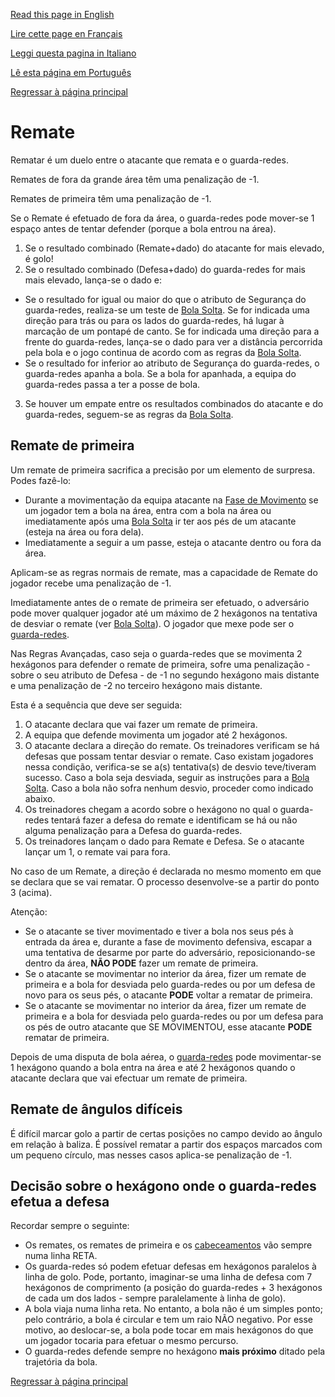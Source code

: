 [Read this page in English](https://counterattackgame.github.io/wiki/shooting)

[Lire cette page en Français](https://counterattackgame.github.io/wiki/fr/shooting)

[Leggi questa pagina in Italiano](https://counterattackgame.github.io/wiki/it/shooting)

[Lê esta página em Português](https://counterattackgame.github.io/wiki/pt/shooting)

[Regressar à página principal](https://counterattackgame.github.io/wiki/pt/index)

# Remate

Rematar é um duelo entre o atacante que remata e o guarda-redes. 

Remates de fora da grande área têm uma penalização de -1.

Remates de primeira têm uma penalização de -1.

Se o Remate é efetuado de fora da área, o guarda-redes pode mover-se 1 espaço antes de tentar defender (porque a bola entrou na área).

1. Se o resultado combinado (Remate+dado) do atacante for mais elevado, é golo!
2. Se o resultado combinado (Defesa+dado) do guarda-redes for mais mais elevado, lança-se o dado e:

- Se o resultado for igual ou maior do que o atributo de Segurança do guarda-redes, realiza-se um teste de [Bola Solta](https://counterattackgame.github.io/wiki/pt/loose_ball). Se for indicada uma direção para trás ou para os lados do guarda-redes, há lugar à marcação de um pontapé de canto. Se for indicada uma direção para a frente do guarda-redes, lança-se o dado para ver a distância percorrida pela bola e o jogo continua de acordo com as regras da [Bola Solta](https://counterattackgame.github.io/wiki/pt/loose_ball).
- Se o resultado for inferior ao atributo de Segurança do guarda-redes, o guarda-redes apanha a bola. Se a bola for apanhada, a equipa do guarda-redes passa a ter a posse de bola.

3. Se houver um empate entre os resultados combinados do atacante e do guarda-redes, seguem-se as regras da [Bola Solta](https://counterattackgame.github.io/wiki/pt/loose_ball).


## Remate de primeira

Um remate de primeira sacrifica a precisão por um elemento de surpresa. Podes fazê-lo:

- Durante a movimentação da equipa atacante na [Fase de Movimento](https://counterattackgame.github.io/wiki/pt/movement_phase) se um jogador tem a bola na área, entra com a bola na área ou imediatamente após uma [Bola Solta](https://counterattackgame.github.io/wiki/pt/loose_ball) ir ter aos pés de um atacante (esteja na área ou fora dela).
- Imediatamente a seguir a um passe, esteja o atacante dentro ou fora da área.

Aplicam-se as regras normais de remate, mas a capacidade de Remate do jogador recebe uma penalização de -1.

Imediatamente antes de o remate de primeira ser efetuado, o adversário pode mover qualquer jogador até um máximo de 2 hexágonos na tentativa de desviar o remate (ver [Bola Solta](https://counterattackgame.github.io/wiki/pt/loose_ball)). O jogador que mexe pode ser o [guarda-redes](https://counterattackgame.github.io/wiki/pt/goalkeeper).

Nas Regras Avançadas, caso seja o guarda-redes que se movimenta 2 hexágonos para defender o remate de primeira, sofre uma penalização - sobre o seu atributo de Defesa - de -1 no segundo hexágono mais distante e uma penalização de -2 no terceiro hexágono mais distante. 

Esta é a sequência que deve ser seguida:

1. O atacante declara que vai fazer um remate de primeira.
2. A equipa que defende movimenta um jogador até 2 hexágonos.
3. O atacante declara a direção do remate. Os treinadores verificam se há defesas que possam tentar desviar o remate. Caso existam jogadores nessa condição, verifica-se se a(s) tentativa(s) de desvio teve/tiveram sucesso. Caso a bola seja desviada, seguir as instruções para a [Bola Solta](https://counterattackgame.github.io/wiki/pt/loose_ball). Caso a bola não sofra nenhum desvio, proceder como indicado abaixo.
4. Os treinadores chegam a acordo sobre o hexágono no qual o guarda-redes tentará fazer a defesa do remate e identificam se há ou não alguma penalização para a Defesa do guarda-redes. 
5. Os treinadores lançam o dado para Remate e Defesa. Se o atacante lançar um 1, o remate vai para fora.

No caso de um Remate, a direção é declarada no mesmo momento em que se declara que se vai rematar. O processo desenvolve-se a partir do ponto 3 (acima). 

Atenção:

- Se o atacante se tiver movimentado e tiver a bola nos seus pés à entrada da área e, durante a fase de movimento defensiva, escapar a uma tentativa de desarme por parte do adversário, reposicionando-se dentro da área, **NÃO PODE** fazer um remate de primeira.
- Se o atacante se movimentar no interior da área, fizer um remate de primeira e a bola for desviada pelo guarda-redes ou por um defesa de novo para os seus pés, o atacante **PODE** voltar a rematar de primeira.
- Se o atacante se movimentar no interior da área, fizer um remate de primeira e a bola for desviada pelo guarda-redes ou por um defesa para os pés de outro atacante que SE MOVIMENTOU, esse atacante **PODE** rematar de primeira.

Depois de uma disputa de bola aérea, o [guarda-redes](https://counterattackgame.github.io/wiki/pt/goalkeeper) pode movimentar-se 1 hexágono quando a bola entra na área e até 2 hexágonos quando o atacante declara que vai efectuar um remate de primeira. 

## Remate de ângulos difíceis

É difícil marcar golo a partir de certas posições no campo devido ao ângulo em relação à baliza. É possível rematar a partir dos espaços marcados com um pequeno círculo, mas nesses casos aplica-se penalização de -1.

## Decisão sobre o hexágono onde o guarda-redes efetua a defesa

Recordar sempre o seguinte:

- Os remates, os remates de primeira e os [cabeceamentos](https://counterattackgame.github.io/wiki/pt/heading) vão sempre numa linha RETA.
- Os guarda-redes só podem efetuar defesas em hexágonos paralelos à linha de golo. Pode, portanto, imaginar-se uma linha de defesa com 7 hexágonos de comprimento (a posição do guarda-redes + 3 hexágonos de cada um dos lados - sempre paralelamente à linha de golo). 
- A bola viaja numa linha reta. No entanto, a bola não é um simples ponto; pelo contrário, a bola é circular e tem um raio NÃO negativo. Por esse motivo, ao deslocar-se, a bola pode tocar em mais hexágonos do que um jogador tocaria para efetuar o mesmo percurso. 
- O guarda-redes defende sempre no hexágono **mais próximo** ditado pela trajetória da bola.

[Regressar à página principal](https://counterattackgame.github.io/wiki/pt/index)
